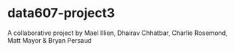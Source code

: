 # data607-project3

A collaborative project by Mael Illien, Dhairav Chhatbar, Charlie Rosemond, Matt Mayor & Bryan Persaud
